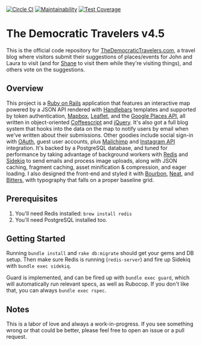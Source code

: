[![Circle CI](https://circleci.com/gh/SeriouslyAwesome/democratictravelers/tree/v5.svg?style=svg)](https://circleci.com/gh/SeriouslyAwesome/democratictravelers/tree/v5)
[![Maintainability](https://api.codeclimate.com/v1/badges/1978cf68ea48a91649ac/maintainability)](https://codeclimate.com/github/SeriouslyAwesome/democratictravelers/maintainability)
[![Test Coverage](https://api.codeclimate.com/v1/badges/1978cf68ea48a91649ac/test_coverage)](https://codeclimate.com/github/SeriouslyAwesome/democratictravelers/test_coverage)

# The Democratic Travelers v4.5

This is the official code repository for [TheDemocraticTravelers.com](http://www.thedemocratictravelers.com), a travel blog where visitors submit their suggestions of places/events for John and Laura to visit (and for [Shane](https://github.com/shiftshane) to visit them while they're visiting things), and others vote on the suggestions.

## Overview
This project is a [Ruby on Rails](http://rubyonrails.org) application that features an interactive map powered by a JSON API rendered with [Handlebars](http://handlebarsjs.com) templates and supported by token authentication, [Mapbox](https://www.mapbox.com/developers/), [Leaflet](http://leafletjs.com), and the [Google Places API](https://developers.google.com/places/), all written in object-oriented [Coffeescript](http://coffeescript.org) and [jQuery](http://jquery.com). It's also got a full blog system that hooks into the data on the map to notify users by email when we've written about their submissions. Other goodies include social sign-in with [OAuth](http://oauth.net), guest user accounts, plus [Mailchimp](https://apidocs.mailchimp.com) and [Instagram API](https://instagram.com/developer/) integration. It's backed by a PostgreSQL database, and tuned for performance by taking advantage of background workers with [Redis](https://redistogo.com) and [Sidekiq](http://sidekiq.org) to send emails and process image uploads, along with JSON caching, fragment caching, asset minification & compression, and eager loading. I also designed the front-end and styled it with [Bourbon](http://bourbon.io), [Neat](http://neat.bourbon.io), and [Bitters](http://bitters.bourbon.io), with typography that falls on a proper baseline grid.

## Prerequisites
1. You'll need Redis installed: `brew install redis`
2. You'll need PostgreSQL installed too.

## Getting Started
Running `bundle install` and `rake db:migrate` should get your gems and DB setup. Then make sure Redis is running (`redis-server`) and fire up Sidekiq with `bundle exec sidekiq`.

Guard is implemented, and can be fired up with `bundle exec guard`, which will automatically run relevant specs, as well as Rubocop. If you don't like that, you can always `bundle exec rspec`.

## Notes
This is a labor of love and always a work-in-progress. If you see something wrong or that could be better, please feel free to open an issue or a pull request.
